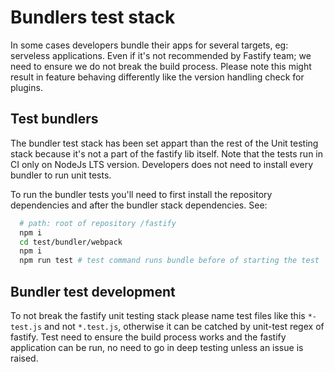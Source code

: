 # Bundlers test stack

In some cases developers bundle their apps for several targets, eg: serveless applications. 
Even if it's not recommended by Fastify team; we need to ensure we do not break the build process. 
Please note this might result in feature behaving differently like the version handling check for plugins.

## Test bundlers

The bundler test stack has been set appart than the rest of the Unit testing stack because it's not a 
part of the fastify lib itself. Note that the tests run in CI only on NodeJs LTS version.
Developers does not need to install every bundler to run unit tests.

To run the bundler tests you'll need to first install the repository dependencies and after the bundler
stack dependencies. See:

```bash
  # path: root of repository /fastify
  npm i
  cd test/bundler/webpack
  npm i
  npm run test # test command runs bundle before of starting the test
```

## Bundler test development

To not break the fastify unit testing stack please name test files like this `*-test.js` and not `*.test.js`, 
otherwise it can be catched by unit-test regex of fastify.
Test need to ensure the build process works and the fastify application can be run, 
no need to go in deep testing unless an issue is raised.
